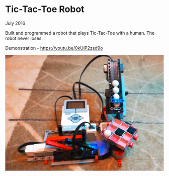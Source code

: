 # Tic-Tac-Toe Robot
July 2016

Built and programmed a robot that plays Tic-Tac-Toe with a human. The robot never loses.

Demonstration - https://youtu.be/0kUiP2zsd9o

![](https://github.com/andreicop/Personal-Projects/blob/main/Tic-Tac-Toe%20Robot/Tic-Tac_Toe_robot.png)
